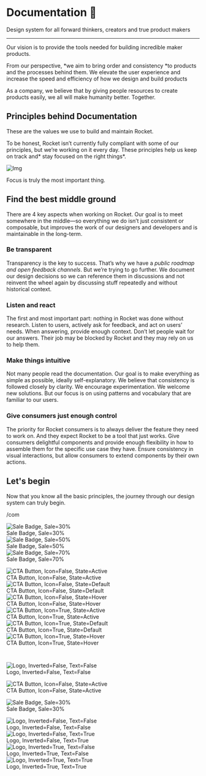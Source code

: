 
# Documentation 🚀

Design system for all forward thinkers, creators and true product makers

---

Our vision is to provide the tools needed for building incredible maker products.

From our perspective, *we aim to bring order and consistency *to products and the processes behind them. We elevate the user experience and increase the speed and efficiency of how we design and build products

As a company, we believe that by giving people resources to create products easily, we all will make humanity better. Together.

## Principles behind Documentation

These are the values we use to build and maintain Rocket.

To be honest, Rocket isn’t currently fully compliant with some of our principles, but we’re working on it every day. These principles help us keep on track and* stay focused on the right things*.

![Img](https://studio-assets.supernova.io/design-systems/14533/9289758a-6300-472a-bbc6-a57098081abf.jpeg)

Focus is truly the most important thing.

## Find the best middle ground

There are 4 key aspects when working on Rocket. Our goal is to meet somewhere in the middle—so everything we do isn’t just consistent or composable, but improves the work of our designers and developers and is maintainable in the long-term.

### Be transparent

Transparency is the key to success. That’s why we have a *public roadmap and open feedback channels*. But we’re trying to go further. We document our design decisions so we can reference them in discussions and not reinvent the wheel again by discussing stuff repeatedly and without historical context.

### Listen and react

The first and most important part: nothing in Rocket was done without research. Listen to users, actively ask for feedback, and act on users’ needs. When answering, provide enough context. Don’t let people wait for our answers. Their job may be blocked by Rocket and they may rely on us to help them.

### Make things intuitive

Not many people read the documentation. Our goal is to make everything as simple as possible, ideally self-explanatory. We believe that consistency is followed closely by clarity. We encourage experimentation. We welcome new solutions. But our focus is on using patterns and vocabulary that are familiar to our users.

### Give consumers just enough control

The priority for Rocket consumers is to always deliver the feature they need to work on. And they expect Rocket to be a tool that just works. Give consumers delightful components and provide enough flexibility in how to assemble them for the specific use case they have. Ensure consistency in visual interactions, but allow consumers to extend components by their own actions.

## Let's begin

Now that you know all the basic principles, the journey through our design system can truly begin.

/com

  
![Sale Badge, Sale=30%](https://studio-assets.supernova.io/design-systems/14533/3dde75b1-77fc-4255-aae8-ade2a0c31e9b.png)  
Sale Badge, Sale=30%  
![Sale Badge, Sale=50%](https://studio-assets.supernova.io/design-systems/14533/acbe4b18-f54d-4128-bfd2-652ff228821a.png)  
Sale Badge, Sale=50%  
![Sale Badge, Sale=70%](https://studio-assets.supernova.io/design-systems/14533/ab6c438c-8902-4c58-96ab-bd090529cbbb.png)  
Sale Badge, Sale=70%  


  
![CTA Button, Icon=False, State=Active](https://studio-assets.supernova.io/design-systems/14533/8433ff6a-93ea-4c08-bb70-e078c34306df.png)  
CTA Button, Icon=False, State=Active  
![CTA Button, Icon=False, State=Default](https://studio-assets.supernova.io/design-systems/14533/f6ad25c8-7bac-47ec-a0b1-9509ed298bc0.png)  
CTA Button, Icon=False, State=Default  
![CTA Button, Icon=False, State=Hover](https://studio-assets.supernova.io/design-systems/14533/2e8fc8b8-e0ae-430f-bc94-aaedb6395638.png)  
CTA Button, Icon=False, State=Hover  
![CTA Button, Icon=True, State=Active](https://studio-assets.supernova.io/design-systems/14533/ae6f12cc-3e5e-41fb-b3fb-0641ab34a3af.png)  
CTA Button, Icon=True, State=Active  
![CTA Button, Icon=True, State=Default](https://studio-assets.supernova.io/design-systems/14533/893db8b3-a730-4147-9000-f6724e86a57a.png)  
CTA Button, Icon=True, State=Default  
![CTA Button, Icon=True, State=Hover](https://studio-assets.supernova.io/design-systems/14533/d450c472-43ae-4079-b943-e6db6d3ae009.png)  
CTA Button, Icon=True, State=Hover  


```javascript  
  
```

  
![Logo, Inverted=False, Text=False](https://studio-assets.supernova.io/design-systems/14533/0ae34f6a-1e72-4ee4-8855-bb6b5e840875.png)  
Logo, Inverted=False, Text=False  


  
  


  
![CTA Button, Icon=False, State=Active](https://studio-assets.supernova.io/design-systems/14533/8433ff6a-93ea-4c08-bb70-e078c34306df.png)  
CTA Button, Icon=False, State=Active  


  
![Sale Badge, Sale=30%](https://studio-assets.supernova.io/design-systems/14533/3dde75b1-77fc-4255-aae8-ade2a0c31e9b.png)  
Sale Badge, Sale=30%  


  
![Logo, Inverted=False, Text=False](https://studio-assets.supernova.io/design-systems/14533/0ae34f6a-1e72-4ee4-8855-bb6b5e840875.png)  
Logo, Inverted=False, Text=False  
![Logo, Inverted=False, Text=True](https://studio-assets.supernova.io/design-systems/14533/80490e73-95fd-4aa5-b19b-1253ea9e95c3.png)  
Logo, Inverted=False, Text=True  
![Logo, Inverted=True, Text=False](https://studio-assets.supernova.io/design-systems/14533/db05ec78-ceb6-4d64-b4dd-9ebc30d88414.png)  
Logo, Inverted=True, Text=False  
![Logo, Inverted=True, Text=True](https://studio-assets.supernova.io/design-systems/14533/e6a1cf97-8037-42be-840a-80b7facbd7de.png)  
Logo, Inverted=True, Text=True  
